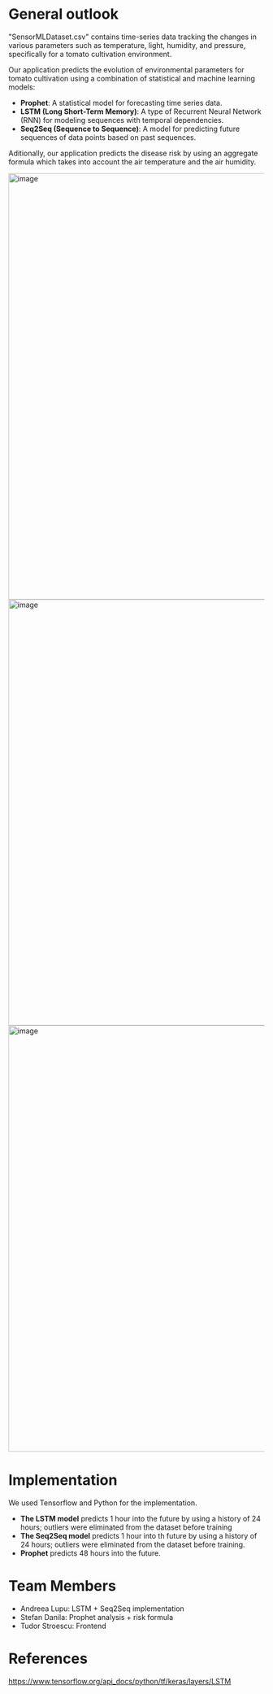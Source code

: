 # General outlook
"SensorMLDataset.csv" contains time-series data tracking the changes in various parameters such as temperature, light, humidity, and pressure, specifically for a tomato cultivation environment.

Our application predicts the evolution of environmental parameters for tomato cultivation using a combination of statistical and machine learning models:
- **Prophet**: A statistical model for forecasting time series data.
- **LSTM (Long Short-Term Memory)**: A type of Recurrent Neural Network (RNN) for modeling sequences with temporal dependencies.
- **Seq2Seq (Sequence to Sequence)**: A model for predicting future sequences of data points based on past sequences.

Aditionally, our application predicts the disease risk by using an aggregate formula which takes into account the air temperature and the air humidity.

<img width="838" alt="image" src="https://github.com/alupu0607/SensorML/assets/100222484/7dffae1e-0218-44f1-a66f-2dfd561ddba6">
<img width="838" alt="image" src="https://github.com/alupu0607/SensorML/assets/100222484/ee7dac3b-a111-4aca-8452-bb92921874d3">
<img width="838" alt="image" src="https://github.com/alupu0607/SensorML/assets/100222484/b846fa41-d3fb-4f67-af4b-09424f23802f">

# Implementation
We used Tensorflow and Python for the implementation.
- **The LSTM model** predicts 1 hour into the future by using a history of 24 hours; outliers were eliminated from the dataset before training
- **The Seq2Seq model** predicts 1 hour into th future by using a history of 24 hours; outliers were eliminated from the dataset before training.
-  **Prophet** predicts 48 hours into the future.

# Team Members

- Andreea Lupu: LSTM + Seq2Seq implementation
- Stefan Danila: Prophet analysis + risk formula
- Tudor Stroescu: Frontend

# References 
https://www.tensorflow.org/api_docs/python/tf/keras/layers/LSTM
